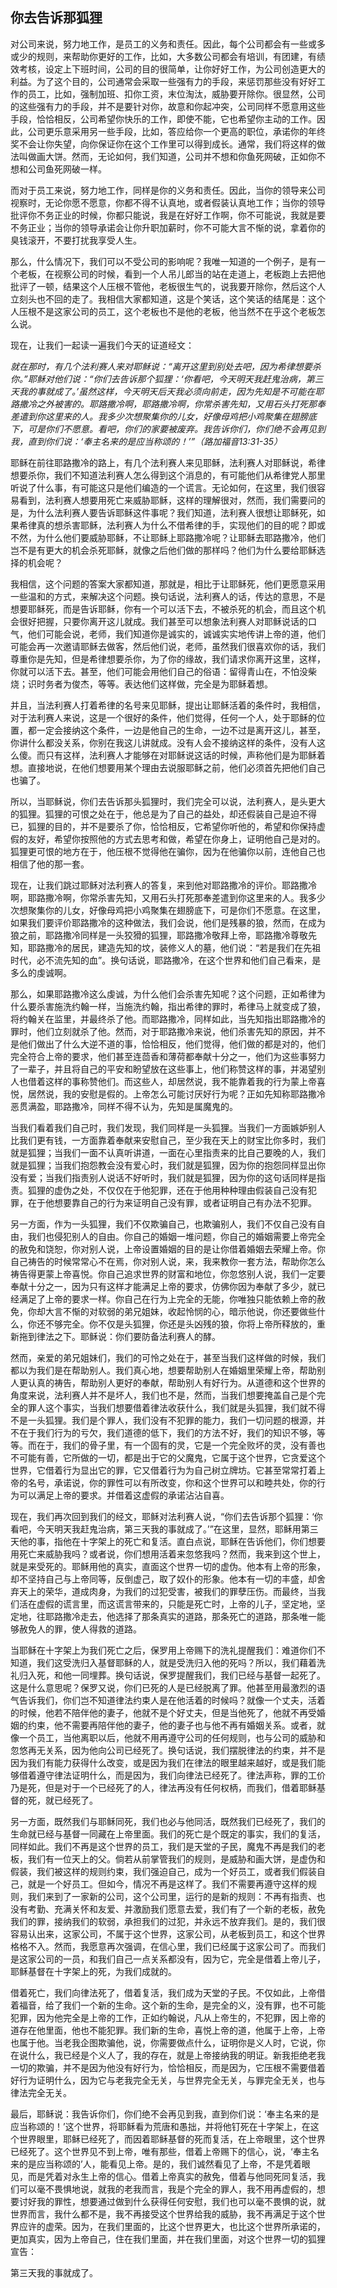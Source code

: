 ## 你去告诉那狐狸

对公司来说，努力地工作，是员工的义务和责任。因此，每个公司都会有一些或多或少的规则，来帮助你更好的工作，比如，大多数公司都会有培训，有团建，有绩效考核，设定上下班时间，公司的目的很简单，让你好好工作，为公司创造更大的利益。为了这个目的，公司通常会采取一些强有力的手段，来惩罚那些没有好好工作的员工，比如，强制加班、扣你工资，末位淘汰，威胁要开除你。很显然，公司的这些强有力的手段，并不是要针对你，故意和你起冲突，公司同样不愿意用这些手段，恰恰相反，公司希望你快乐的工作，即使不能，它也希望你主动的工作。因此，公司更乐意采用另一些手段，比如，答应给你一个更高的职位，承诺你的年终奖不会让你失望，向你保证你在这个工作里可以得到成长。通常，我们将这样的做法叫做画大饼。然而，无论如何，我们知道，公司并不想和你鱼死网破，正如你不想和公司鱼死网破一样。

而对于员工来说，努力地工作，同样是你的义务和责任。因此，当你的领导来公司视察时，无论你愿不愿意，你都不得不认真地，或者假装认真地工作；当你的领导批评你不务正业的时候，你都只能说，我是在好好工作啊，你不可能说，我就是要不务正业；当你的领导承诺会让你升职加薪时，你不可能大言不惭的说，拿着你的臭钱滚开，不要打扰我享受人生。

那么，什么情况下，我们可以不受公司的影响呢？我唯一知道的一个例子，是有一个老板，在视察公司的时候，看到一个人吊儿郎当的站在走道上，老板跑上去把他批评了一顿，结果这个人压根不管他，老板很生气的，说我要开除你，然后这个人立刻头也不回的走了。我相信大家都知道，这是个笑话，这个笑话的结尾是：这个人压根不是这家公司的员工，这个老板也不是他的老板，他当然不在乎这个老板怎么说。

现在，让我们一起读一遍我们今天的证道经文：

*就在那时，有几个法利赛人来对耶稣说：“离开这里到别处去吧，因为希律想要杀你。”耶稣对他们说：“你们去告诉那个狐狸：‘你看吧，今天明天我赶鬼治病，第三天我的事就成了。’虽然这样，今天明天后天我必须向前走，因为先知是不可能在耶路撒冷之外被害的。耶路撒冷啊，耶路撒冷啊，你常杀害先知，又用石头打死那奉差遣到你这里来的人。我多少次想聚集你的儿女，好像母鸡把小鸡聚集在翅膀底下，可是你们不愿意。看吧，你们的家要被废弃。我告诉你们，你们绝不会再见到我，直到你们说：‘奉主名来的是应当称颂的！’”（路加福音13:31-35）*

耶稣在前往耶路撒冷的路上，有几个法利赛人来见耶稣，法利赛人对耶稣说，希律想要杀你，我们不知道法利赛人怎么得到这个消息的，有可能他们从希律党人那里听说了什么事，有可能这只是他们编造的一个谎言。无论如何，在这里，我们很容易看到，法利赛人想要用死亡来威胁耶稣，这样的理解很对，然而，我们需要问的是，为什么法利赛人要告诉耶稣这件事呢？我们知道，法利赛人很想让耶稣死，如果希律真的想杀害耶稣，法利赛人为什么不借希律的手，实现他们的目的呢？即或不然，为什么他们要威胁耶稣，不让耶稣上耶路撒冷呢？让耶稣去耶路撒冷，他们岂不是有更大的机会杀死耶稣，就像之后他们做的那样吗？他们为什么要给耶稣选择的机会呢？

我相信，这个问题的答案大家都知道，那就是，相比于让耶稣死，他们更愿意采用一些温和的方式，来解决这个问题。换句话说，法利赛人的话，传达的意思，不是想要耶稣死，而是告诉耶稣，你有一个可以活下去，不被杀死的机会，而且这个机会很好把握，只要你离开这儿就成。我们甚至可以想象法利赛人对耶稣说话的口气，他们可能会说，老师，我们知道你是诚实的，诚诚实实地传讲上帝的道，他们可能会再一次邀请耶稣去做客，然后他们说，老师，虽然我们很喜欢你的话，我们尊重你是先知，但是希律想要杀你，为了你的缘故，我们请求你离开这里，这样，你就可以活下去。甚至，他们可能会用他们自己的俗语：留得青山在，不怕没柴烧；识时务者为俊杰，等等。表达他们这样做，完全是为耶稣着想。

并且，当法利赛人打着希律的名号来见耶稣，提出让耶稣活着的条件时，我相信，对于法利赛人来说，这是一个很好的条件，他们觉得，任何一个人，处于耶稣的位置，都一定会接纳这个条件，一边是他自己的生命，一边不过是离开这儿，甚至，你讲什么都没关系，你别在我这儿讲就成。没有人会不接纳这样的条件，没有人这么傻。而只有这样，法利赛人才能够在对耶稣说这话的时候，声称他们是为耶稣着想。直接地说，在他们想要用某个理由去说服耶稣之前，他们必须首先把他们自己也骗了。

所以，当耶稣说，你们去告诉那头狐狸时，我们完全可以说，法利赛人，是头更大的狐狸。狐狸的可恨之处在于，他总是为了自己的益处，却还假装自己是迫不得已，狐狸的目的，并不是要杀了你，恰恰相反，它希望你听他的，希望和你保持虚假的友好，希望你按照他的方式去思考和做，希望在你身上，证明他自己是对的。狐狸更可恨的地方在于，他压根不觉得他在骗你，因为在他骗你以前，连他自己也相信了他的那一套。

现在，让我们跳过耶稣对法利赛人的答复，来到他对耶路撒冷的评价。耶路撒冷啊，耶路撒冷啊，你常杀害先知，又用石头打死那奉差遣到你这里来的人。我多少次想聚集你的儿女，好像母鸡把小鸡聚集在翅膀底下，可是你们不愿意。在这里，如果我们要评价耶路撒冷的这种做法，我们会说，他们是残暴的狼，然而，在成为狼之前，耶路撒冷同样是一头狡猾的狐狸，耶路撒冷敬拜上帝，耶路撒冷尊敬先知，耶路撒冷的居民，建造先知的坟，装修义人的墓，他们说：“若是我们在先祖时代，必不流先知的血”。换句话说，耶路撒冷，在这个世界和他们自己看来，是多么的虔诚啊。

那么，如果耶路撒冷这么虔诚，为什么他们会杀害先知呢？这个问题，正如希律为什么要杀害施洗约翰一样，当施洗约翰，指出希律的罪时，希律马上就变成了狼，将约翰关在监里，并最终杀了他。而耶路撒冷，同样如此，当先知指出耶路撒冷的罪时，他们立刻就杀了他。然而，对于耶路撒冷来说，他们杀害先知的原因，并不是他们做出了什么大逆不道的事，恰恰相反，他们觉得，他们做的都是对的，他们完全符合上帝的要求，他们甚至连茴香和薄荷都奉献十分之一，他们为这些事努力了一辈子，并且将自己的平安和盼望放在这些事上，他们称赞这样的事，并渴望别人也借着这样的事称赞他们。而这些人，却居然说，我不能靠着我的行为蒙上帝喜悦，居然说，我的安慰是假的。上帝怎么可能讨厌好行为呢？正如先知称耶路撒冷恶贯满盈，耶路撒冷，同样不得不认为，先知是属魔鬼的。

当我们看着我们自己时，我们发现，我们同样是一头狐狸。当我们一方面嫉妒别人比我们更有钱，一方面靠着奉献来安慰自己，至少我在天上的财宝比你多时，我们就是狐狸；当我们一面不认真听讲道，一面在心里指责来的比自己要晚的人，我们就是狐狸；当我们抱怨教会没有爱心时，我们就是狐狸，因为你的抱怨同样显出你没有爱；当我们指责别人说话不好听时，我们就是狐狸，因为你的这句话同样是指责。狐狸的虚伪之处，不仅仅在于他犯罪，还在于他用种种理由假装自己没有犯罪，在于他想要靠自己的行为来证明自己没有罪，或者证明自己有办法不犯罪。

另一方面，作为一头狐狸，我们不仅欺骗自己，也欺骗别人，我们不仅自己没有自由，我们也侵犯别人的自由。你自己的婚姻一堆问题，你自己的婚姻需要上帝完全的赦免和饶恕，你对别人说，上帝设置婚姻的目的是让你借着婚姻去荣耀上帝。你自己祷告的时候常常心不在焉，你对别人说，来，我来教你一套方法，帮助你怎么祷告得更蒙上帝喜悦。你自己追求世界的财富和地位，你忽悠别人说，我们一定要奉献十分之一，因为只有这样才能满足上帝的要求，仿佛你因为奉献了多少，就已经满足了上帝的要求一样。你自己在行为上完全的无能，你唯独只能依赖上帝的赦免，你却大言不惭的对软弱的弟兄姐妹，收起怜悯的心，暗示他说，你还要做些什么，你还不够完全。你不仅是头狐狸，你还是头凶残的狼，你将上帝所释放的，重新拖到律法之下。耶稣说：你们要防备法利赛人的酵。

然而，亲爱的弟兄姐妹们，我们的可怜之处在于，甚至当我们这样做的时候，我们都以为我们是在帮助别人。我们真心地，想要帮助别人在婚姻里荣耀上帝，帮助别人更认真的祷告，帮助别人更好的奉献，帮助别人有好行为。从道德和这个世界的角度来说，法利赛人并不是坏人，我们也不是，然而，当我们想要掩盖自己是个完全的罪人这个事实，当我们想要借着律法收获什么，我们就是头狐狸，我们就不得不是一头狐狸。我们是个罪人，我们没有不犯罪的能力，我们一切问题的根源，并不在于我们行为的亏欠，我们道德的低下，我们的方法不好，我们的知识不够，等等。而在于，我们的骨子里，有一个固有的灵，它是一个完全败坏的灵，没有善也不可能有善，它所做的一切，都是出于它的父魔鬼，它属于这个世界，它贪爱这个世界，它借着行为显出它的罪，它又借着行为为自己树立牌坊。它甚至常常打着上帝的名号，承诺说，你的罪性可以有所改变，你和这个世界可以和睦共处，你的行为可以满足上帝的要求。并借着这虚假的承诺沾沾自喜。

现在，我们再次回到我们的经文，耶稣对法利赛人说，“你们去告诉那个狐狸：‘你看吧，今天明天我赶鬼治病，第三天我的事就成了。’”在这里，显然，耶稣用第三天他的事，指他在十字架上的死亡和复活。直白点说，耶稣在告诉他们，你们想要用死亡来威胁我吗？或者说，你们想用活着来忽悠我吗？然而，我来到这个世上，就是来受死的。耶稣用他的真实，直面这个世界一切的虚伪。他本有上帝的形象，却不坚持自己与上帝同等，反倒虚己，取了奴仆的形象。他本有一切的丰盛，却舍弃天上的荣华，道成肉身，为我们的过犯受害，被我们的罪孽压伤。而最终，当我们活在虚假的谎言里，而这谎言带来的，只能是死亡时，上帝的儿子，坚定地，坚定地，往耶路撒冷走去，他选择了那条真实的道路，那条死亡的道路，那条唯一能够赦免人的罪，使人得救的道路。

当耶稣在十字架上为我们死亡之后，保罗用上帝赐下的洗礼提醒我们：难道你们不知道，我们这受洗归入基督耶稣的人，就是受洗归入他的死吗？所以，我们藉着洗礼归入死，和他一同埋葬。换句话说，保罗提醒我们，我们已经与基督一起死了。这是什么意思呢？保罗又说，你们已死的人是已经脱离了罪。他甚至用最激烈的语气告诉我们，你们岂不知道律法约束人是在他活着的时候吗？就像一个丈夫，活着的时候，他若不陪伴他的妻子，他就不是个好丈夫，但是当他死了，他就不再受婚姻的约束，他不需要再陪伴他的妻子，他的妻子也与他不再有婚姻关系。或者，就像一个员工，当他离职以后，他就不用再遵守公司的任何规则，也与公司的威胁和忽悠再无关系，因为他向公司已经死了。换句话说，我们摆脱律法的约束，并不是因为我们有能力获得什么改变，或是因为我们在律法的眼里越来越好，或是我们能够借着遵守律法证明什么，而是因为，我们向律法已经死了。律法声称，罪的工价乃是死，但是对于一个已经死了的人，律法再没有任何权柄，而我们，借着耶稣基督的死，就已经死了。

另一方面，既然我们与耶稣同死，我们也必与他同活，既然我们已经死了，我们的生命就已经与基督一同藏在上帝里面。我们的死亡是个既定的事实，我们的复活，同样如此。我们不再是这个世界的员工，我们是天堂的子民，魔鬼不再是我们的老板，我们有一位天上的父。倘若从前掌管我们的规则，是威胁和画大饼，是虚伪和假装，我们被这样的规则约束，我们强迫自己，成为一个好员工，或者我们假装自己，就是一个好员工。但如今，情况不再是这样了。我们不需要再遵守这样的规则，我们来到了一家新的公司，这个公司里，运行的是新的规则：不再有指责、也没有考勤、充满关怀和友爱、并激励我们愿意去爱，我们有了一个新的老板，赦免我们的罪，接纳我们的软弱，承担我们的过犯，并永远不放弃我们。是的，我们很容易认出来，这家公司，不属于这个世界，这家公司，从老板到员工，和这个世界格格不入。然而，我愿意再次强调，在信心里，我们已经属于这家公司了。而我们是这家公司的一员，和我们自己一点关系都没有，因为它，完全是借着上帝儿子，耶稣基督在十字架上的死，为我们成就的。

借着死亡，我们向律法死了，借着复活，我们成为天堂的子民。不仅如此，上帝借着福音，给了我们一个新的生命。这个新的生命，是完全的义，没有罪，也不可能犯罪，因为他完全是上帝的工作，正如约翰说，凡从上帝生的，不犯罪，因上帝的道存在他里面，他也不能犯罪。我们新的生命，喜悦上帝的道，他属于上帝，上帝也属于他。当老我企图欺骗他，说，你需要做点什么，证明你是义人时，它说，你在说什么，我已经是个义人了，我的存在，就是上帝接纳我的明证。新我拒绝老我一切的欺骗，并不是因为他没有好行为，恰恰相反，而是因为，它压根不需要借着好行为证明什么，因为它与老我完全无关，与世界完全无关，与罪完全无关，也与律法完全无关。

最后，耶稣说：我告诉你们，你们绝不会再见到我，直到你们说：‘奉主名来的是应当称颂的！’这个世界，将耶稣看为荒唐和愚拙，并将他钉死在十字架上，在这个世界眼里，耶稣已经死了，而因着耶稣基督的死而复活，在上帝眼里，这个世界已经死了。这个世界见不到上帝，唯有那些，借着上帝赐下的信心，说，‘奉主名来的是应当称颂的’人，能看见上帝。是的，我们诚然看见了上帝，不是凭着眼见，而是凭着对永生上帝的信心。借着上帝真实的赦免，借着与他同死同复活，我们可以毫不畏惧地说，就我的老我而言，我是个完全的罪人，我不用再虚假的，想要讨好我的罪性，想要通过做到什么获得任何安慰，我们也可以毫不畏惧的说，就世界而言，我什么都不是，我不再接受这个世界给我的威胁，我不再满足于这个世界应许的虚荣。因为，在我们里面的，比这个世界更大，也比这个世界所承诺的，更加真实，因为上帝自己，住在我们里面，并在我们里面，对这个世界一切的狐狸宣告：

第三天我的事就成了。